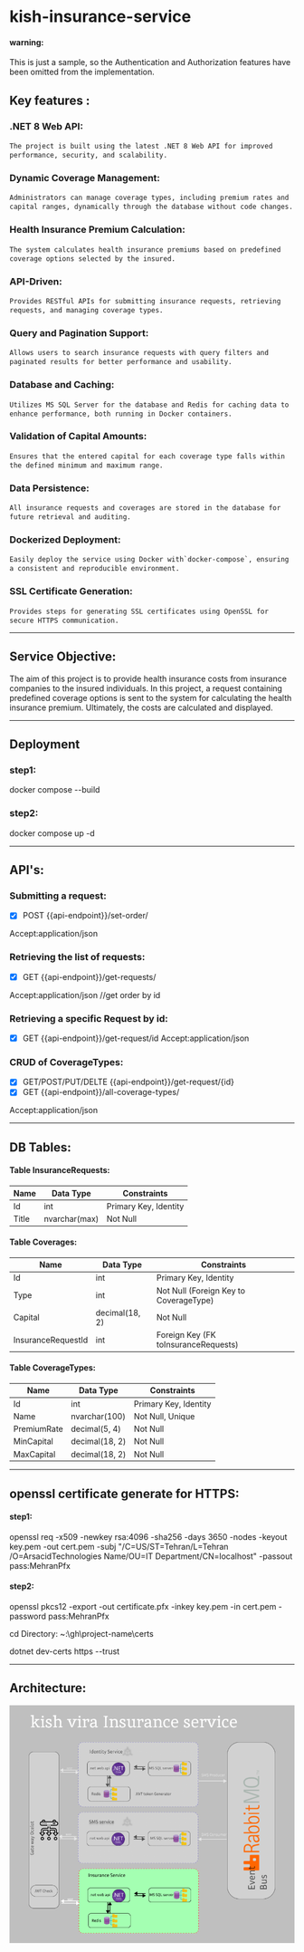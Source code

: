 # kish-insurance-service

#### warning:

This is just a sample, so the Authentication and Authorization features have been omitted from the implementation.

## Key features :

### **.NET 8 Web API:**

    The project is built using the latest .NET 8 Web API for improved performance, security, and scalability.

### **Dynamic Coverage Management:**

    Administrators can manage coverage types, including premium rates and capital ranges, dynamically through the database without code changes.

### **Health Insurance Premium Calculation:**

    The system calculates health insurance premiums based on predefined coverage options selected by the insured.

### **API-Driven:**

    Provides RESTful APIs for submitting insurance requests, retrieving requests, and managing coverage types.

### **Query and Pagination Support:**

    Allows users to search insurance requests with query filters and paginated results for better performance and usability.

### **Database and Caching:**

    Utilizes MS SQL Server for the database and Redis for caching data to enhance performance, both running in Docker containers.

### **Validation of Capital Amounts:**

    Ensures that the entered capital for each coverage type falls within the defined minimum and maximum range.

### **Data Persistence:**

    All insurance requests and coverages are stored in the database for future retrieval and auditing.

### **Dockerized Deployment:**

    Easily deploy the service using Docker with`docker-compose`, ensuring a consistent and reproducible environment.

### **SSL Certificate Generation:**

    Provides steps for generating SSL certificates using OpenSSL for secure HTTPS communication.

---

## Service Objective:

The aim of this project is to provide health insurance costs from insurance companies to the insured individuals. In this project, a request containing predefined coverage options is sent to the system for calculating the health insurance premium. Ultimately, the costs are calculated and displayed.

---

## Deployment

### step1:

docker compose --build

### step2:

docker compose up -d

---

## API's:

### Submitting a request:

- [x] POST {{api-endpoint}}/set-order/

Accept:application/json

### Retrieving the list of requests:

- [x] GET {{api-endpoint}}/get-requests/

Accept:application/json
//get order by id

### Retrieving a specific Request by id:

- [x] GET {{api-endpoint}}/get-request/id
      Accept:application/json

### CRUD of CoverageTypes:

- [x] GET/POST/PUT/DELTE {{api-endpoint}}/get-request/{id}
- [x] GET {{api-endpoint}}/all-coverage-types/

Accept:application/json

---

## DB Tables:

#### **Table InsuranceRequests:**

| Name  | Data Type     | Constraints           |
| ----- | ------------- | --------------------- |
| Id    | int           | Primary Key, Identity |
| Title | nvarchar(max) | Not Null              |

#### Table Coverages:

| Name               | Data Type      | Constraints                            |
| ------------------ | -------------- | -------------------------------------- |
| Id                 | int            | Primary Key, Identity                  |
| Type               | int            | Not Null (Foreign Key to CoverageType) |
| Capital            | decimal(18, 2) | Not Null                               |
| InsuranceRequestId | int            | Foreign Key (FK toInsuranceRequests)   |

#### Table CoverageTypes:

| Name        | Data Type      | Constraints           |
| ----------- | -------------- | --------------------- |
| Id          | int            | Primary Key, Identity |
| Name        | nvarchar(100)  | Not Null, Unique      |
| PremiumRate | decimal(5, 4)  | Not Null              |
| MinCapital  | decimal(18, 2) | Not Null              |
| MaxCapital  | decimal(18, 2) | Not Null              |

---

## openssl certificate generate for HTTPS:

#### step1:

openssl req -x509 -newkey rsa:4096 -sha256 -days 3650 -nodes -keyout key.pem -out cert.pem -subj "/C=US/ST=Tehran/L=Tehran /O=ArsacidTechnologies Name/OU=IT Department/CN=localhost" -passout pass:MehranPfx

#### step2:

openssl pkcs12 -export -out certificate.pfx -inkey key.pem -in cert.pem -password pass:MehranPfx

cd Directory: ~:\gh\project-name\certs

dotnet dev-certs https --trust

---

## Architecture:

![1725892812267](image/README/1725892812267.png)
